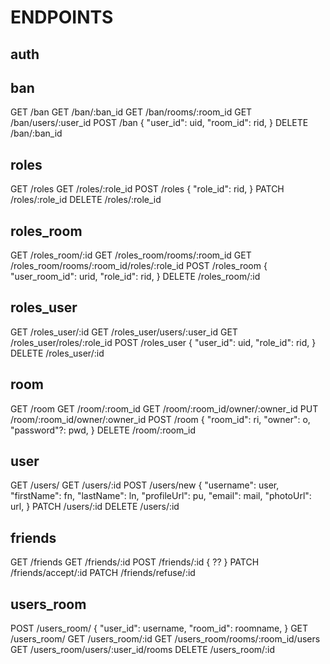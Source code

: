 # ENDPOINTS

## auth

## ban

GET  /ban
GET  /ban/:ban_id
GET  /ban/rooms/:room_id
GET  /ban/users/:user_id
POST /ban
{
    "user_id": uid,
    "room_id": rid,
}
DELETE /ban/:ban_id

## roles

GET  /roles
GET  /roles/:role_id
POST /roles
{
    "role_id": rid,
}
PATCH /roles/:role_id
DELETE /roles/:role_id

## roles_room

GET  /roles_room/:id
GET  /roles_room/rooms/:room_id
GET  /roles_room/rooms/:room_id/roles/:role_id
POST /roles_room
{
    "user_room_id": urid,
    "role_id": rid,
}
DELETE /roles_room/:id

## roles_user

GET  /roles_user/:id
GET  /roles_user/users/:user_id
GET  /roles_user/roles/:role_id
POST /roles_user
{
    "user_id": uid,
    "role_id": rid,
}
DELETE /roles_user/:id

## room

GET  /room
GET  /room/:room_id
GET  /room/:room_id/owner/:owner_id
PUT  /room/:room_id/owner/:owner_id
POST /room
{
    "room_id": ri,
    "owner": o,
    "password"?: pwd,
}
DELETE /room/:room_id

## user

GET  /users/
GET  /users/:id
POST /users/new
{
    "username": user,
    "firstName": fn,
    "lastName": ln,
    "profileUrl": pu,
    "email": mail,
    "photoUrl": url,
}
PATCH  /users/:id
DELETE /users/:id

## friends

GET  /friends
GET  /friends/:id
POST /friends/:id
{ ?? }
PATCH /friends/accept/:id
PATCH /friends/refuse/:id

## users_room

POST /users_room/
{
    "user_id": username,
    "room_id": roomname,
}
GET  /users_room/
GET  /users_room/:id
GET  /users_room/rooms/:room_id/users
GET  /users_room/users/:user_id/rooms
DELETE /users_room/:id